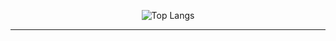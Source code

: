 

<div align=center>



![Top Langs](https://github-readme-stats.vercel.app/api/top-langs/?username=chobkyu&layout=compact&theme=tokyonight%20&langs_count=20)

<hr>
 
<!--![Top Langs](https://github-readme-stats.vercel.app/api/top-langs/?username=chobkyu&layout=compact&theme=tokyonight%20&langs_count=8)-->
<!--[![Hits](https://hits.seeyoufarm.com/api/count/incr/badge.svg?url=https%3A%2F%2Fgithub.com%2Fchobkyu&count_bg=%23202020&title_bg=%23555555&icon=github.svg&icon_color=%23E7E7E7&title=hits&edge_flat=true)](https://hits.seeyoufarm.com)-->

<!--![Anurag's github stats](https://github-readme-stats.vercel.app/api?username=chobkyu&show_icons=true&theme=tokyonight) -->
</div>
